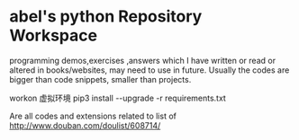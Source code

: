 # abel's python Repository Workspace
programming demos,exercises ,answers which I have written or read or altered in books/websites, may need to use in future.
Usually the codes are bigger than code snippets, smaller than projects.

workon 虚拟环境
pip3 install --upgrade -r requirements.txt

Are all codes and extensions related to list of 
http://www.douban.com/doulist/608714/
